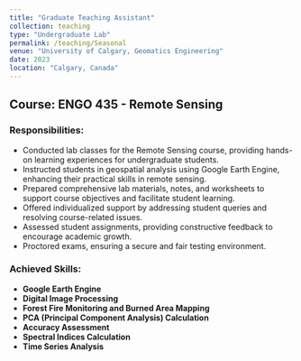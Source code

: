 ```yaml
---
title: "Graduate Teaching Assistant"
collection: teaching
type: "Undergraduate Lab"
permalink: /teaching/Seasonal
venue: "University of Calgary, Geomatics Engineering"
date: 2023
location: "Calgary, Canada"
---
```


## Course: ENGO 435 - Remote Sensing

### Responsibilities:
- Conducted lab classes for the Remote Sensing course, providing hands-on learning experiences for undergraduate students.
- Instructed students in geospatial analysis using Google Earth Engine, enhancing their practical skills in remote sensing.
- Prepared comprehensive lab materials, notes, and worksheets to support course objectives and facilitate student learning.
- Offered individualized support by addressing student queries and resolving course-related issues.
- Assessed student assignments, providing constructive feedback to encourage academic growth.
- Proctored exams, ensuring a secure and fair testing environment.

### Achieved Skills:
- **Google Earth Engine**
- **Digital Image Processing**
- **Forest Fire Monitoring and Burned Area Mapping**
- **PCA (Principal Component Analysis) Calculation**
- **Accuracy Assessment**
- **Spectral Indices Calculation**
- **Time Series Analysis**
